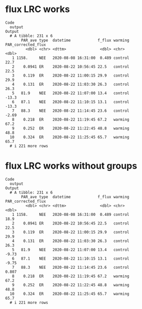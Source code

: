 # flux LRC works

    Code
      output
    Output
      # A tibble: 231 x 6
           PAR_ave type  datetime            f_flux warming PAR_corrected_flux
             <dbl> <chr> <dttm>               <dbl> <chr>                <dbl>
       1 1158.     NEE   2020-08-08 16:31:00  0.489 control              22.7 
       2    0.0941 ER    2020-08-22 10:56:45 22.5   control              22.5 
       3    0.119  ER    2020-08-22 11:00:15 29.9   control              29.9 
       4    0.131  ER    2020-08-22 11:03:30 26.3   control              26.3 
       5   81.9    NEE   2020-08-22 11:07:00 13.4   control             -13.3 
       6   87.1    NEE   2020-08-22 11:10:15 13.1   control             -13.3 
       7   88.3    NEE   2020-08-22 11:14:45 23.6   control              -2.69
       8    0.218  ER    2020-08-22 11:19:45 67.2   warming              67.2 
       9    0.252  ER    2020-08-22 11:22:45 48.8   warming              48.8 
      10    0.324  ER    2020-08-22 11:25:45 65.7   warming              65.7 
      # i 221 more rows

# flux LRC works without groups

    Code
      output
    Output
      # A tibble: 231 x 6
           PAR_ave type  datetime            f_flux warming PAR_corrected_flux
             <dbl> <chr> <dttm>               <dbl> <chr>                <dbl>
       1 1158.     NEE   2020-08-08 16:31:00  0.489 control             18.9  
       2    0.0941 ER    2020-08-22 10:56:45 22.5   control             22.5  
       3    0.119  ER    2020-08-22 11:00:15 29.9   control             29.9  
       4    0.131  ER    2020-08-22 11:03:30 26.3   control             26.3  
       5   81.9    NEE   2020-08-22 11:07:00 13.4   control             -9.73 
       6   87.1    NEE   2020-08-22 11:10:15 13.1   control             -9.75 
       7   88.3    NEE   2020-08-22 11:14:45 23.6   control              0.807
       8    0.218  ER    2020-08-22 11:19:45 67.2   warming             67.2  
       9    0.252  ER    2020-08-22 11:22:45 48.8   warming             48.8  
      10    0.324  ER    2020-08-22 11:25:45 65.7   warming             65.7  
      # i 221 more rows

